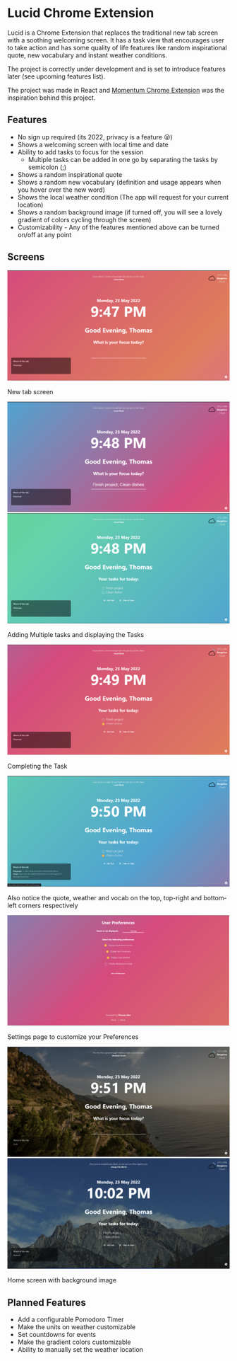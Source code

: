 <link href="src/stylesheets/markdown.css" rel="stylesheet">

# Lucid Chrome Extension

Lucid is a Chrome Extension that replaces the traditional new tab screen with a soothing welcoming screen. It has a task view that encourages user to take action and has some quality of life features like random inspirational quote, new vocabulary and instant weather conditions.

The project is correctly under development and is set to introduce features later (see upcoming features list).

The project was made in React and [Momentum Chrome Extension](https://chrome.google.com/webstore/detail/momentum/laookkfknpbbblfpciffpaejjkokdgca?hl=en) was the inspiration behind this project.

## Features

- No sign up required (its 2022, privacy is a feature 😝)
- Shows a welcoming screen with local time and date
- Ability to add tasks to focus for the session
    - Multiple tasks can be added in one go by separating the tasks by semicolon (;)
- Shows a random inspirational quote
- Shows a random new vocabulary (definition and usage appears when you hover over the new word)
- Shows the local weather condition (The app will request for your current location)
- Shows a random background image (if turned off, you will see a lovely gradient of colors cycling through the screen)
- Customizability - Any of the features mentioned above can be turned on/off at any point

## Screens

![Home Screen](/screens/homescreen.png)
<!-- {:.image--caption} -->
<p class="image-caption">New tab screen </p>

![Adding Tasks](/screens/adding_tasks.png)
![Displaying multiple tasks](/screens/listing_tasks.png)
<p class="image-caption">Adding Multiple tasks and displaying the Tasks</p>

![Completing the Task](/screens/completing_tasks.png)
<p class="image-caption">Completing the Task</p>

![Vocabulary feature on hover](/screens/vocab.png)
<p class="image-caption">Also notice the quote, weather and vocab on the top, top-right and bottom-left corners respectively</p>

![Settings Page](/screens/settings.png)
<p class="image-caption">Settings page to customize your Preferences</p>

![Home Screen with Background Image](/screens/homescreen_bg.png)
![Home Screen with Background Image and Tasks](/screens/listing_tasks_bg.png)
<p class="image-caption">Home screen with background image</p>

## Planned Features
- Add a configurable Pomodoro Timer
- Make the units on weather customizable
- Set countdowns for events
- Make the gradient colors customizable
- Ability to manually set the weather location
